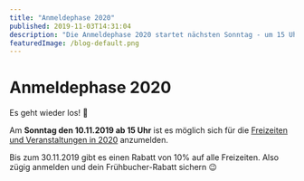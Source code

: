 ```yaml
---
title: "Anmeldephase 2020"
published: 2019-11-03T14:31:04
description: "Die Anmeldephase 2020 startet nächsten Sonntag - um 15 Uhr!\n\nHier gehts zu den Events: https://www.ec-nordbund.de/veranstaltung/\n\nTipp: Sichert euch den Frühbucher-Rabatt bis zum 30.11.2019 ;)"
featuredImage: /blog-default.png
---
```


# Anmeldephase 2020


Es geht wieder los! 🎉

Am **Sonntag den 10.11.2019 ab 15 Uhr** ist es möglich sich für die <a href="/veranstaltung/">Freizeiten und Veranstaltungen in 2020</a> anzumelden.

Bis zum 30.11.2019 gibt es einen Rabatt von 10% auf alle Freizeiten. Also zügig anmelden und dein Frühbucher-Rabatt sichern 😉